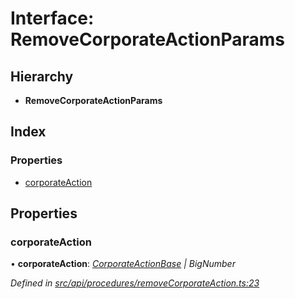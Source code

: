 # Interface: RemoveCorporateActionParams

## Hierarchy

* **RemoveCorporateActionParams**

## Index

### Properties

* [corporateAction](removecorporateactionparams.md#corporateaction)

## Properties

###  corporateAction

• **corporateAction**: *[CorporateActionBase](../classes/corporateactionbase.md) | BigNumber*

*Defined in [src/api/procedures/removeCorporateAction.ts:23](https://github.com/PolymeshAssociation/polymesh-sdk/blob/46845947/src/api/procedures/removeCorporateAction.ts#L23)*
